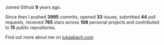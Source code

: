 Joined Github **9** years ago.

Since then I pushed **3995** commits, opened **33** issues, submitted **44** pull requests, received **765** stars across **108** personal projects and contributed to **15** public repositories.

Find out more about me on [lukasbach.com](https://lukasbach.com)
